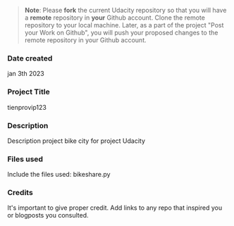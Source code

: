 >**Note**: Please **fork** the current Udacity repository so that you will have a **remote** repository in **your** Github account. Clone the remote repository to your local machine. Later, as a part of the project "Post your Work on Github", you will push your proposed changes to the remote repository in your Github account.

### Date created
jan 3th 2023

### Project Title
tienprovip123

### Description
Description project bike city for project Udacity

### Files used
Include the files used: bikeshare.py

### Credits
It's important to give proper credit. Add links to any repo that inspired you or blogposts you consulted.

